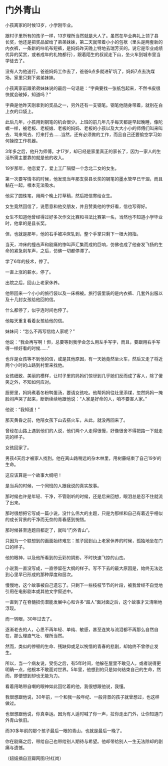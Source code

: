 # 门外青山

小孩离家的时候13岁，小学刚毕业。

跟村子里所有的孩子一样，13岁理所当然就是大人了。虽然在毕业典礼上领了县长奖，他还是把奖品留给了弟弟妹妹，第二天就带着小小的包袱（里头是两套新的内衣裤，一条新的咔叽布短裤，是妈妈昨天晚上特地去瑞芳买的。说它是毕业成绩优异的奖赏，或者成年的礼物都行），跟着陌生的叔叔走下山，坐火车到城市里当学徒去了。

没有人为他送行。爸爸妈妈工作去了，爸爸6点多就进矿坑了，妈妈7点去洗煤场，家里只剩下弟弟妹妹。

小孩离家前跟弟弟妹妹说的最后一句话是：“字典要找一张纸包起来，不然书皮很快就会破掉，知道吗？”

字典是他昨天刚拿到的奖品之一，另外还有一支钢笔。钢笔他随身带着，就别在白上衣的口袋上。

此后几年，小孩用到钢笔的机会很少。上班的前几年几乎每天都是早起晚睡，像陀螺一样，被老板、老板娘、老板的妈妈、老板的小孩以及大大小小的师傅们叫来叫去、骂来骂去、打来打去……当然，还有必须做的工作，而且自己还要偷空学习如何操控工作机器。

3年多之后，他升为师傅。才17岁，却已经是家里真正的家长了，因为一家人的生活所需主要靠的就是他的收入。

19岁那年，他恋爱了，爱上工厂隔壁一个念北二女的女生。

第一次要写情书的时候，他发现当年那支获县长奖的钢笔的墨水管早已干涸，而且黏在一起，根本无法吸水。

他买了圆珠笔，用两个晚上打草稿，然后把信寄给女生。

女生竟然回信了，说愿意和他交朋友，并且赞美他的字好看，信也写得好。

女生不知道他曾经得过好多次作文比赛和书法比赛第一名，当然也不知道小学毕业时，他拿的是县长奖。

但，也就是那年，他的右手被冲床轧到，整个手掌只剩下一根大拇指。

当天，冲床的撞击声和剧痛的惨叫声汇集而成的巨响，仿佛也成了他奋发飞扬的生命的紧急刹车声，之后，仿佛一切都停滞了。

学了6年的技术，停了。

一直上涨的薪水，停了。

出院之后，回山上老家休养。

他带回来一个小小的旅行袋以及一床棉被。旅行袋里装的是内衣裤、几套外出服以及十几封女孩给他回的信。

什么都停了，似乎连时间也停了。

他每天重复看着女孩给他的信。

妹妹问：“怎么不再写信给人家呢？”

他说：“我会再写啊！但，总要等到我学会怎么用左手写字，而且，要跟用右手写得一样好看的时候……”

也许是女孩等不到他的信，或是其他原因，有一天她竟然坐火车，然后又走了将近两个小时的山路到村里来找他。

女孩细致、美丽的模样，让村子里的妈妈们惊讶到几乎她们反而成了客人，除了傻笑之外，不知如何应对。

厨房里，妈妈煮着冬粉鸭蛋汤，要请女孩吃。他帮妈妈往灶里添煤，忽然妈妈一掩脸闷声哭了起来，断断续续地跟他说：“人家是好命的人，咱不要害人家。”

他说：“我知道！”

那天黄昏之前，他陪女孩下山去搭火车，从此，就没再回来了。

曾经在山路上遇到他们的人说，他们两个人走得很慢，好像很舍不得把路一下就走完的样子。

女孩回家了。

男孩4天后才被家人找到。他在离山路稍远的杂木林里，用树藤结束了自己19岁的生命。

这应该算是一个故事大纲吧！

是当兵的时候，一个同班的人跟我说的真实故事。

那时候也许是年轻、干净，不管刚听的时候，还是后来回想，眼泪总是忍不住就流了出来。

那时很想把它写成一篇小说，没什么伟大的主题，只是为那样和自己有着近乎相似的成长背景的干净而无奈的青春感到惋惜。

那时候甚至连题目都定了，就叫“门外青山”。

只因为一个联想到的画面始终难忘：孩子回到山上老家休养的时候，孤独地坐在门口的样子。

他的眼神，以及他所看到的云彩的阴影，不时快速飞掠的山峦。

小说我一直没写成，一直停留在大纲的样子。写不下去的最大原因是，始终无法达到心里早已形成的那种厚度和层次。

慢慢地，这个故事被自己遗忘了。只剩下一些枝枝节节的片段，被我曾经不自觉地引用在电影剧本或其他文字叙述中。

一直到了在脊髓损伤潜能发展中心和许多“超人”面对面之后，这个故事才又清晰地浮现。

而一转眼，30年过去了。

逐渐老去的人，心思不再年轻、单纯、敏感，甚至连笑与流泪都不再那么自然自在，那么理直气壮、理所当然。

然而，类似的停顿的生命、残缺抑或足以惋惜的青春的悲剧，却始终不曾停止发生。

所以，当一个病友说，受伤之后，有5年时间，他躲在屋里不敢见人，或者说得更明确一点，他根本不敢面对世界。5年里，他想到的只是如何结束自己的生命，然而，即便想到却也无能为力。

看着用略带自嘲的眼神如此回忆着的他，我很想跟他说，我懂。

我很想跟他说，30年前，一个和我一般年纪、一般背景的孩子就曾想过，也这样做过。

也很想跟他说，你真幸运。因为有人适时喊了你一声，拉你走出门外，让你知道门外青山依旧。

而30多年前的那个孩子最后一眼的青山，也就是最后一晚了。

你在剧痛之后，带给自己也带给别人期待与希望。他却带给别人一生无法除却的剧痛与遗憾。

（妞妞摘自豆瓣网图/孙红岗）